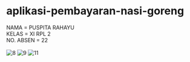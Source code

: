 # aplikasi-pembayaran-nasi-goreng
NAMA = PUSPITA RAHAYU <br>
KELAS = XI RPL 2 <br>
NO. ABSEN = 22 <br><br>
![8](https://cloud.githubusercontent.com/assets/22347907/26678047/ca7bfd66-46f8-11e7-9f97-c454e4655930.PNG)
![9](https://cloud.githubusercontent.com/assets/22347907/26678049/ca953358-46f8-11e7-861f-53296ee8a32b.PNG)
![11](https://cloud.githubusercontent.com/assets/22347907/26678048/ca8cdc6c-46f8-11e7-8b82-fc1815800f32.PNG)
